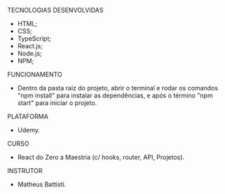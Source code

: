 TECNOLOGIAS DESENVOLVIDAS
- HTML;
- CSS;
- TypeScript;
- React.js;
- Node.js;
- NPM;

FUNCIONAMENTO
- Dentro da pasta raiz do projeto, abrir o terminal e rodar os comandos "npm install" para instalar as dependências, e após o término "npm start" para iniciar o projeto.

PLATAFORMA
- Udemy.

CURSO
- React do Zero a Maestria (c/ hooks, router, API, Projetos).

INSTRUTOR
- Matheus Battisti.